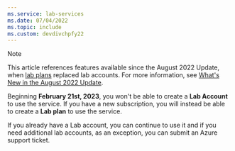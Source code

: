 ```yaml
---
ms.service: lab-services
ms.date: 07/04/2022
ms.topic: include
ms.custom: devdivchpfy22
---
```


> [!NOTE]
> This article references features available since the August 2022 Update, when [lab plans](../how-to-manage-lab-plans.md) replaced lab accounts. For more information, see [What's New in the August 2022 Update](../lab-services-whats-new.md).
>
> Beginning **February 21st, 2023**, you won't be able to create a **Lab Account** to use the service. If you have a new subscription, you will instead be able to create a **Lab plan** to use the service. 
>
> If you already have a Lab account, you can continue to use it and if you need additional lab accounts, as an exception, you can submit an Azure support ticket.
